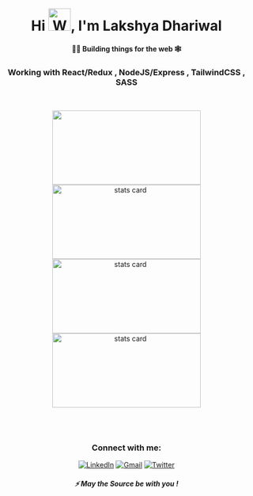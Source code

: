 
<h1 align="center">Hi <img src="https://raw.githubusercontent.com/nixin72/nixin72/master/wave.gif" 
         alt="Waving hand animated gif"
         height="45"
         width="45" />, I'm Lakshya Dhariwal</h1>
<h4 align="center">
👷‍♂️ Building things for the web 🕸
</h4>
<h3 align="center">
    Working with React/Redux , NodeJS/Express , TailwindCSS , SASS
</h3>
<br/>
<p align="center">
         <img height="150px" width="300" src="https://github-readme-stats.vercel.app/api?username=lakshya-dhariwal&count_private=true&theme=radical&show_icons=true&count_private=true&hide_border=true" />
        <img alt= "stats card" height="150px" width="300" src="http://github-readme-streak-stats.herokuapp.com?user=lakshya-dhariwal&theme=radical&show_icons=true&count_private=true&hide_border=true">
          <img alt= "stats card" height="150px" width="300px" src="https://github-readme-stats.vercel.app/api/top-langs/?username=lakshya-dhariwal&langs_count=5&theme=radical&layout=compact&count_private=true&hide_border=true">
          <img alt= "stats card" height="150px" width="300px" src="https://github-readme-stats.vercel.app/api/wakatime?username=lakshya-dhariwal&theme=radical&layout=compact&count_private=true&hide_border=true">
         

<p>
<br/><br/>
<h3 align="center">Connect with me:</h3>
<p align="center">
<a href="https://www.linkedin.com/in/lakshya-dhariwal/" target="_blank" rel="noopener"><img alt="LinkedIn"
                src="https://img.shields.io/badge/linkedin-%230077B5.svg?&style=for-the-badge&logo=linkedin&logoColor=white" /></a>
        <a href="mailto:lakshyadhariwal9@gmail.com"target="_blank" rel="noopener"><img alt="Gmail"
                src="https://img.shields.io/badge/-Gmail-D14836?style=for-the-badge&logo=Gmail&logoColor=white" /></a>
        <a href="https://twitter.com/Lakshya_OnALoop" target="_blank" rel="noopener"><img alt="Twitter"
                src="https://img.shields.io/badge/Twitter-1DA1F2?style=for-the-badge&logo=twitter&logoColor=white"></a>
         
</p>

<h5 align="center">⚡ May the Source be with you !</h5>

 




 









